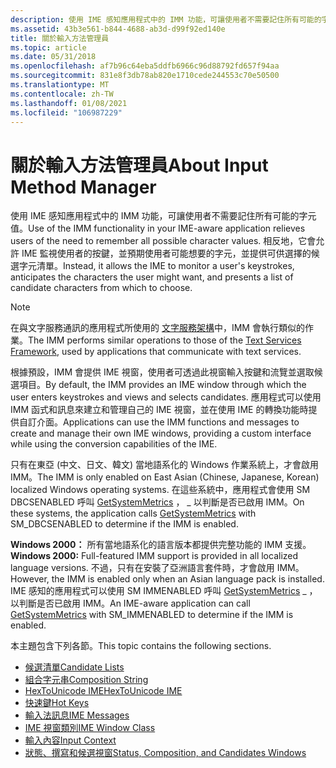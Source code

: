 ```yaml
---
description: 使用 IME 感知應用程式中的 IMM 功能，可讓使用者不需要記住所有可能的字元值。
ms.assetid: 43b3e561-b844-4688-ab3d-d99f92ed140e
title: 關於輸入方法管理員
ms.topic: article
ms.date: 05/31/2018
ms.openlocfilehash: af7b96c64eba5ddfb6966c96d88792fd657f94aa
ms.sourcegitcommit: 831e8f3db78ab820e1710cede244553c70e50500
ms.translationtype: MT
ms.contentlocale: zh-TW
ms.lasthandoff: 01/08/2021
ms.locfileid: "106987229"
---
```

# <a name="about-input-method-manager"></a><span data-ttu-id="26ffb-103">關於輸入方法管理員</span><span class="sxs-lookup"><span data-stu-id="26ffb-103">About Input Method Manager</span></span>

<span data-ttu-id="26ffb-104">使用 IME 感知應用程式中的 IMM 功能，可讓使用者不需要記住所有可能的字元值。</span><span class="sxs-lookup"><span data-stu-id="26ffb-104">Use of the IMM functionality in your IME-aware application relieves users of the need to remember all possible character values.</span></span> <span data-ttu-id="26ffb-105">相反地，它會允許 IME 監視使用者的按鍵，並預期使用者可能想要的字元，並提供可供選擇的候選字元清單。</span><span class="sxs-lookup"><span data-stu-id="26ffb-105">Instead, it allows the IME to monitor a user's keystrokes, anticipates the characters the user might want, and presents a list of candidate characters from which to choose.</span></span>

> [!Note]  
> <span data-ttu-id="26ffb-106">在與文字服務通訊的應用程式所使用的 [文字服務架構](../tsf/text-services-framework.md)中，IMM 會執行類似的作業。</span><span class="sxs-lookup"><span data-stu-id="26ffb-106">The IMM performs similar operations to those of the [Text Services Framework](../tsf/text-services-framework.md), used by applications that communicate with text services.</span></span>

 

<span data-ttu-id="26ffb-107">根據預設，IMM 會提供 IME 視窗，使用者可透過此視窗輸入按鍵和流覽並選取候選項目。</span><span class="sxs-lookup"><span data-stu-id="26ffb-107">By default, the IMM provides an IME window through which the user enters keystrokes and views and selects candidates.</span></span> <span data-ttu-id="26ffb-108">應用程式可以使用 IMM 函式和訊息來建立和管理自己的 IME 視窗，並在使用 IME 的轉換功能時提供自訂介面。</span><span class="sxs-lookup"><span data-stu-id="26ffb-108">Applications can use the IMM functions and messages to create and manage their own IME windows, providing a custom interface while using the conversion capabilities of the IME.</span></span>

<span data-ttu-id="26ffb-109">只有在東亞 (中文、日文、韓文) 當地語系化的 Windows 作業系統上，才會啟用 IMM。</span><span class="sxs-lookup"><span data-stu-id="26ffb-109">The IMM is only enabled on East Asian (Chinese, Japanese, Korean) localized Windows operating systems.</span></span> <span data-ttu-id="26ffb-110">在這些系統中，應用程式會使用 SM DBCSENABLED 呼叫 [GetSystemMetrics](/windows/win32/api/winuser/nf-winuser-getsystemmetrics) ， \_ 以判斷是否已啟用 IMM。</span><span class="sxs-lookup"><span data-stu-id="26ffb-110">On these systems, the application calls [GetSystemMetrics](/windows/win32/api/winuser/nf-winuser-getsystemmetrics) with SM\_DBCSENABLED to determine if the IMM is enabled.</span></span>

<span data-ttu-id="26ffb-111">**Windows 2000：** 所有當地語系化的語言版本都提供完整功能的 IMM 支援。</span><span class="sxs-lookup"><span data-stu-id="26ffb-111">**Windows 2000:** Full-featured IMM support is provided in all localized language versions.</span></span> <span data-ttu-id="26ffb-112">不過，只有在安裝了亞洲語言套件時，才會啟用 IMM。</span><span class="sxs-lookup"><span data-stu-id="26ffb-112">However, the IMM is enabled only when an Asian language pack is installed.</span></span> <span data-ttu-id="26ffb-113">IME 感知的應用程式可以使用 SM IMMENABLED 呼叫 [GetSystemMetrics](/windows/win32/api/winuser/nf-winuser-getsystemmetrics) \_ ，以判斷是否已啟用 IMM。</span><span class="sxs-lookup"><span data-stu-id="26ffb-113">An IME-aware application can call [GetSystemMetrics](/windows/win32/api/winuser/nf-winuser-getsystemmetrics) with SM\_IMMENABLED to determine if the IMM is enabled.</span></span>

<span data-ttu-id="26ffb-114">本主題包含下列各節。</span><span class="sxs-lookup"><span data-stu-id="26ffb-114">This topic contains the following sections.</span></span>

-   [<span data-ttu-id="26ffb-115">候選清單</span><span class="sxs-lookup"><span data-stu-id="26ffb-115">Candidate Lists</span></span>](candidate-lists.md)
-   [<span data-ttu-id="26ffb-116">組合字元串</span><span class="sxs-lookup"><span data-stu-id="26ffb-116">Composition String</span></span>](composition-string.md)
-   [<span data-ttu-id="26ffb-117">HexToUnicode IME</span><span class="sxs-lookup"><span data-stu-id="26ffb-117">HexToUnicode IME</span></span>](hextounicode-ime.md)
-   [<span data-ttu-id="26ffb-118">快速鍵</span><span class="sxs-lookup"><span data-stu-id="26ffb-118">Hot Keys</span></span>](hot-keys.md)
-   [<span data-ttu-id="26ffb-119">輸入法訊息</span><span class="sxs-lookup"><span data-stu-id="26ffb-119">IME Messages</span></span>](ime-messages.md)
-   [<span data-ttu-id="26ffb-120">IME 視窗類別</span><span class="sxs-lookup"><span data-stu-id="26ffb-120">IME Window Class</span></span>](ime-window-class.md)
-   [<span data-ttu-id="26ffb-121">輸入內容</span><span class="sxs-lookup"><span data-stu-id="26ffb-121">Input Context</span></span>](input-context.md)
-   [<span data-ttu-id="26ffb-122">狀態、撰寫和候選視窗</span><span class="sxs-lookup"><span data-stu-id="26ffb-122">Status, Composition, and Candidates Windows</span></span>](status--composition--and-candidates-windows.md)

 

 
